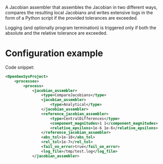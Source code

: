 A Jacobian assembler that assembles the Jacobian in two different ways, compares
the resulting local Jacobians and writes extensive logs in the form of a Python
script if the provided tolerances are exceeded.

Logging (and optionally program termination) is triggered only if both the
absolute and the relative tolerance are exceeded.

# Configuration example

Code snippet:

```xml
<OpenGeoSysProject>
    <processes>
        <process>
            <jacobian_assembler>
                <type>CompareJacobians</type>
                <jacobian_assembler>
                    <type>Analytical</type>
                </jacobian_assembler>
                <reference_jacobian_assembler>
                    <type>CentralDifferences</type>
                    <component_magnitudes>1 1</component_magnitudes>
                    <relative_epsilons>1e-6 1e-6</relative_epsilons>
                </reference_jacobian_assembler>
                <abs_tol>1e-18</abs_tol>
                <rel_tol>1e-7</rel_tol>
                <fail_on_error>true</fail_on_error>
                <log_file>/tmp/test.log</log_file>
            </jacobian_assembler>
```
